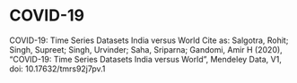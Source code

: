 # COVID-19
COVID-19: Time Series Datasets India versus World
Cite as:
Salgotra, Rohit; Singh, Supreet; Singh, Urvinder; Saha, Sriparna; Gandomi, Amir H (2020), “COVID-19: Time Series Datasets India versus World”, Mendeley Data, V1, doi: 10.17632/tmrs92j7pv.1


